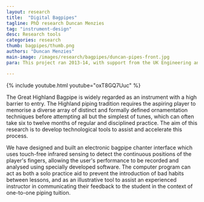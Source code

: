 ```yaml
---
layout: research
title:  "Digital Bagpipes"
tagline: PhD research Duncan Menzies
tag: "instrument-design"
desc: Research tools
categories: research
thumb: bagpipes/thumb.png
authors: "Duncan Menzies"
main-image: /images/research/bagpipes/duncan-pipes-front.jpg
para: This project ran 2013-14, with support from the UK Engineering and Physical Sciences Research Council (grant EP/K032046/1).

---
```


{% include youtube.html youtube="oxT8GQ7Uuc" %}

The Great Highland Bagpipe is widely regarded as an instrument with a high barrier to entry. The Highland piping tradition requires the aspiring player to memorise a diverse array of distinct and formally defined ornamentation techniques before attempting all but the simplest of tunes, which can often take six to twelve months of regular and disciplined practice. The aim of this research is to develop technological tools to assist and accelerate this process.

We have designed and built an electronic bagpipe chanter interface which uses touch-free infrared sensing to detect the continuous positions of the player's fingers, allowing the user's performance to be recorded and analysed using specially developed software. The computer program can act as both a solo practice aid to prevent the introduction of bad habits between lessons, and as an illustrative tool to assist an experienced instructor in communicating their feedback to the student in the context of one-to-one piping tuition.